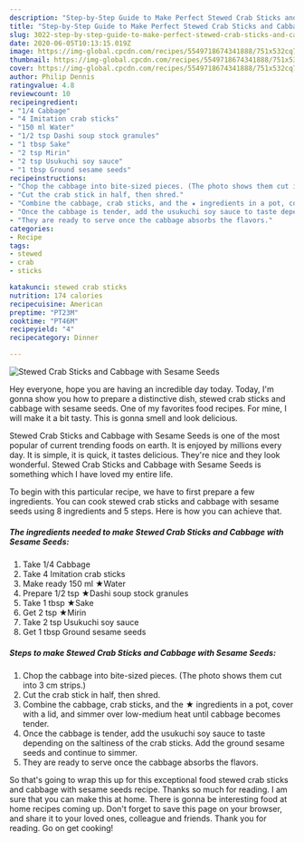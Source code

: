 ```yaml
---
description: "Step-by-Step Guide to Make Perfect Stewed Crab Sticks and Cabbage with Sesame Seeds"
title: "Step-by-Step Guide to Make Perfect Stewed Crab Sticks and Cabbage with Sesame Seeds"
slug: 3022-step-by-step-guide-to-make-perfect-stewed-crab-sticks-and-cabbage-with-sesame-seeds
date: 2020-06-05T10:13:15.019Z
image: https://img-global.cpcdn.com/recipes/5549718674341888/751x532cq70/stewed-crab-sticks-and-cabbage-with-sesame-seeds-recipe-main-photo.jpg
thumbnail: https://img-global.cpcdn.com/recipes/5549718674341888/751x532cq70/stewed-crab-sticks-and-cabbage-with-sesame-seeds-recipe-main-photo.jpg
cover: https://img-global.cpcdn.com/recipes/5549718674341888/751x532cq70/stewed-crab-sticks-and-cabbage-with-sesame-seeds-recipe-main-photo.jpg
author: Philip Dennis
ratingvalue: 4.8
reviewcount: 10
recipeingredient:
- "1/4 Cabbage"
- "4 Imitation crab sticks"
- "150 ml Water"
- "1/2 tsp Dashi soup stock granules"
- "1 tbsp Sake"
- "2 tsp Mirin"
- "2 tsp Usukuchi soy sauce"
- "1 tbsp Ground sesame seeds"
recipeinstructions:
- "Chop the cabbage into bite-sized pieces. (The photo shows them cut into 3 cm strips.)"
- "Cut the crab stick in half, then shred."
- "Combine the cabbage, crab sticks, and the ★ ingredients in a pot, cover with a lid, and simmer over low-medium heat until cabbage becomes tender."
- "Once the cabbage is tender, add the usukuchi soy sauce to taste depending on the saltiness of the crab sticks. Add the ground sesame seeds and continue to simmer."
- "They are ready to serve once the cabbage absorbs the flavors."
categories:
- Recipe
tags:
- stewed
- crab
- sticks

katakunci: stewed crab sticks 
nutrition: 174 calories
recipecuisine: American
preptime: "PT23M"
cooktime: "PT46M"
recipeyield: "4"
recipecategory: Dinner

---
```



![Stewed Crab Sticks and Cabbage with Sesame Seeds](https://img-global.cpcdn.com/recipes/5549718674341888/751x532cq70/stewed-crab-sticks-and-cabbage-with-sesame-seeds-recipe-main-photo.jpg)

Hey everyone, hope you are having an incredible day today. Today, I'm gonna show you how to prepare a distinctive dish, stewed crab sticks and cabbage with sesame seeds. One of my favorites food recipes. For mine, I will make it a bit tasty. This is gonna smell and look delicious.



Stewed Crab Sticks and Cabbage with Sesame Seeds is one of the most popular of current trending foods on earth. It is enjoyed by millions every day. It is simple, it is quick, it tastes delicious. They're nice and they look wonderful. Stewed Crab Sticks and Cabbage with Sesame Seeds is something which I have loved my entire life.


To begin with this particular recipe, we have to first prepare a few ingredients. You can cook stewed crab sticks and cabbage with sesame seeds using 8 ingredients and 5 steps. Here is how you can achieve that.

<!--inarticleads1-->

##### The ingredients needed to make Stewed Crab Sticks and Cabbage with Sesame Seeds:

1. Take 1/4 Cabbage
1. Take 4 Imitation crab sticks
1. Make ready 150 ml ★Water
1. Prepare 1/2 tsp ★Dashi soup stock granules
1. Take 1 tbsp ★Sake
1. Get 2 tsp ★Mirin
1. Take 2 tsp Usukuchi soy sauce
1. Get 1 tbsp Ground sesame seeds




<!--inarticleads2-->

##### Steps to make Stewed Crab Sticks and Cabbage with Sesame Seeds:

1. Chop the cabbage into bite-sized pieces. (The photo shows them cut into 3 cm strips.)
1. Cut the crab stick in half, then shred.
1. Combine the cabbage, crab sticks, and the ★ ingredients in a pot, cover with a lid, and simmer over low-medium heat until cabbage becomes tender.
1. Once the cabbage is tender, add the usukuchi soy sauce to taste depending on the saltiness of the crab sticks. Add the ground sesame seeds and continue to simmer.
1. They are ready to serve once the cabbage absorbs the flavors.




So that's going to wrap this up for this exceptional food stewed crab sticks and cabbage with sesame seeds recipe. Thanks so much for reading. I am sure that you can make this at home. There is gonna be interesting food at home recipes coming up. Don't forget to save this page on your browser, and share it to your loved ones, colleague and friends. Thank you for reading. Go on get cooking!
